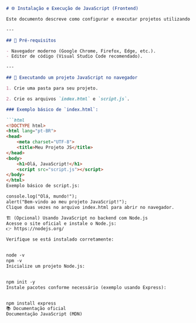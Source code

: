 ```markdown
# 🌐 Instalação e Execução de JavaScript (Frontend)

Este documento descreve como configurar e executar projetos utilizando **JavaScript** no desenvolvimento frontend e, opcionalmente, no backend com **Node.js**.

---

## 🔧 Pré-requisitos

- Navegador moderno (Google Chrome, Firefox, Edge, etc.).
- Editor de código (Visual Studio Code recomendado).

---

## 🚀 Executando um projeto JavaScript no navegador

1. Crie uma pasta para seu projeto.

2. Crie os arquivos `index.html` e `script.js`.

### Exemplo básico de `index.html`:

```html
<!DOCTYPE html>
<html lang="pt-BR">
<head>
    <meta charset="UTF-8">
    <title>Meu Projeto JS</title>
</head>
<body>
    <h1>Olá, JavaScript!</h1>
    <script src="script.js"></script>
</body>
</html>
Exemplo básico de script.js:

console.log("Olá, mundo!");
alert("Bem-vindo ao meu projeto JavaScript!");
Clique duas vezes no arquivo index.html para abrir no navegador.

🏗️ (Opcional) Usando JavaScript no backend com Node.js
Acesse o site oficial e instale o Node.js:
👉 https://nodejs.org/

Verifique se está instalado corretamente:


node -v
npm -v
Inicialize um projeto Node.js:


npm init -y
Instale pacotes conforme necessário (exemplo usando Express):


npm install express
📚 Documentação oficial
Documentação JavaScript (MDN)

